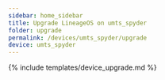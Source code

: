```yaml
---
sidebar: home_sidebar
title: Upgrade LineageOS on umts_spyder
folder: upgrade
permalink: /devices/umts_spyder/upgrade
device: umts_spyder
---
```

{% include templates/device_upgrade.md %}
